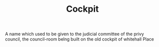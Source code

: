 ---
title: Cockpit
letter: C
permalink: "/definitions/bld-cockpit.html"
body: A name which used to be given to the judicial committee of the privy council,
  the council-room belng built on the old cockpit of whitehall Place
published_at: '2018-07-07'
source: Black's Law Dictionary 2nd Ed (1910)
layout: post
---